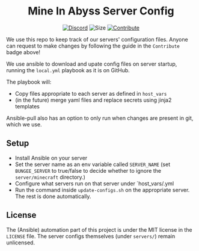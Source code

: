 <div align="center">

# Mine In Abyss Server Config
[![Discord](https://badgen.net/discord/members/QXPCk2y)](https://discord.gg/QXPCk2y)
![Size](https://img.shields.io/github/repo-size/MineInAbyss/server-config)
[![Contribute](https://shields.io/badge/Contribute-e57be5?logo=github%20sponsors&style=flat&logoColor=white)](https://mineinabyss.com/config)
</div>

We use this repo to keep track of our servers' configuration files. Anyone can request to make changes by following the guide in the `Contribute` badge above!

We use ansible to download and upate config files on server startup, running the `local.yml` playbook as it is on GitHub. 

The playbook will:
- Copy files appropriate to each server as defined in `host_vars`
- (in the future) merge yaml files and replace secrets using jinja2 templates

Ansible-pull also has an option to only run when changes are present in git, which we use.

## Setup
- Install Ansible on your server
- Set the server name as an env variable called `SERVER_NAME` (set `BUNGEE_SERVER` to true/false to decide whether to ignore the `server/minecraft` directory.)
- Configure what servers run on that server under `host_vars/<hostname>.yml
- Run the command inside `update-configs.sh` on the appropriate server. The rest is done automatically.

## License

The (Ansible) automation part of this project is under the MIT license in the `LICENSE` file. The server configs themselves (under `servers/`) remain unlicensed.
